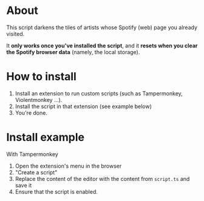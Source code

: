 # About

This script darkens the tiles of artists whose Spotify (web) page you already visited.

It **only works once you've installed the script**, and it **resets when you clear the Spotify browser data** (namely, the local storage).

# How to install

1. Install an extension to run custom scripts (such as Tampermonkey, Violentmonkey ...).
2. Install the script in that extension (see example below)
3. You're done.

# Install example

With Tampermonkey
1. Open the extension's menu in the browser
2. "Create a script"
3. Replace the content of the editor with the content from `script.ts` and save it
4. Ensure that the script is enabled.